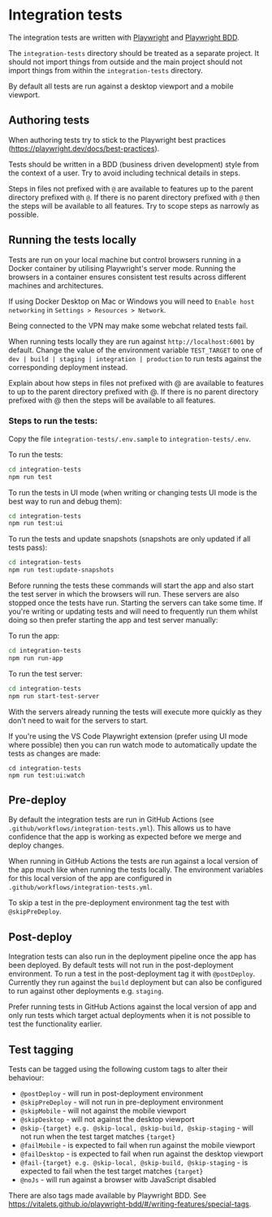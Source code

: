 # Integration tests

The integration tests are written with [Playwright](https://playwright.dev/) and [Playwright BDD](https://vitalets.github.io/playwright-bdd).

The `integration-tests` directory should be treated as a separate project. It should not import things from outside and the main project should not import things from within the `integration-tests` directory.

By default all tests are run against a desktop viewport and a mobile viewport.

## Authoring tests

When authoring tests try to stick to the Playwright best practices (https://playwright.dev/docs/best-practices).

Tests should be written in a BDD (business driven development) style from the context of a user. Try to avoid including technical details in steps.

Steps in files not prefixed with `@` are available to features up to the parent directory prefixed with `@`. If there is no parent directory prefixed with `@` then the steps will be available to all features. Try to scope steps as narrowly as possible.

## Running the tests locally

Tests are run on your local machine but control browsers running in a Docker container by utilising Playwright's server mode. Running the browsers in a container ensures consistent test results across different machines and architectures.

If using Docker Desktop on Mac or Windows you will need to `Enable host networking` in `Settings > Resources > Network`.

Being connected to the VPN may make some webchat related tests fail.

When running tests locally they are run against `http://localhost:6001` by default. Change the value of the environment variable `TEST_TARGET` to one of `dev | build | staging | integration | production` to run tests against the corresponding deployment instead.

Explain about how steps in files not prefixed with @ are available to features to up to the parent directory prefixed with @. If there is no parent directory prefixed with @ then the steps will be available to all features.

### Steps to run the tests:

Copy the file `integration-tests/.env.sample` to `integration-tests/.env`.

To run the tests:

```bash
cd integration-tests
npm run test
```

To run the tests in UI mode (when writing or changing tests UI mode is the best way to run and debug them):

```bash
cd integration-tests
npm run test:ui
```

To run the tests and update snapshots (snapshots are only updated if all tests pass):

```bash
cd integration-tests
npm run test:update-snapshots
```

Before running the tests these commands will start the app and also start the test server in which the browsers will run. These servers are also stopped once the tests have run. Starting the servers can take some time. If you're writing or updating tests and will need to frequently run them whilst doing so then prefer starting the app and test server manually:

To run the app:

```bash
cd integration-tests
npm run run-app
```

To run the test server:

```bash
cd integration-tests
npm run start-test-server
```

With the servers already running the tests will execute more quickly as they don't need to wait for the servers to start.

If you're using the VS Code Playwright extension (prefer using UI mode where possible) then you can run watch mode to automatically update the tests as changes are made:

```
cd integration-tests
npm run test:ui:watch
```

## Pre-deploy

By default the integration tests are run in GitHub Actions (see `.github/workflows/integration-tests.yml`). This allows us to have confidence that the app is working as expected before we merge and deploy changes.

When running in GitHub Actions the tests are run against a local version of the app much like when running the tests locally. The environment variables for this local version of the app are configured in `.github/workflows/integration-tests.yml`.

To skip a test in the pre-deployment environment tag the test with `@skipPreDeploy`.

## Post-deploy

Integration tests can also run in the deployment pipeline once the app has been deployed. By default tests will not run in the post-deployment environment. To run a test in the post-deployment tag it with `@postDeploy`. Currently they run against the `build` deployment but can also be configured to run against other deployments e.g. `staging`.

Prefer running tests in GitHub Actions against the local version of app and only run tests which target actual deployments when it is not possible to test the functionality earlier.

## Test tagging

Tests can be tagged using the following custom tags to alter their behaviour:

- `@postDeploy` - will run in post-deployment environment
- `@skipPreDeploy` - will not run in pre-deployment environment
- `@skipMobile` - will not against the mobile viewport
- `@skipDesktop` - will not against the desktop viewport
- `@skip-{target} e.g. @skip-local, @skip-build, @skip-staging` - will not run when the test target matches `{target}`
- `@failMobile` - is expected to fail when run against the mobile viewport
- `@failDesktop` - is expected to fail when run against the desktop viewport
- `@fail-{target} e.g. @skip-local, @skip-build, @skip-staging` - is expected to fail when the test target matches `{target}`
- `@noJs` - will run against a browser witb JavaScript disabled

There are also tags made available by Playwright BDD. See https://vitalets.github.io/playwright-bdd/#/writing-features/special-tags.
